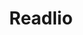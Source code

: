 ---
layout: project
order: 2
title: Readlio
desc: Platform for teachers to track student reading, with over 2700 users to date.
type: Project
language: Ruby on Rails
main_image_url: "/assets/images/readlio.png"
link: "https://readlio.com"
---
